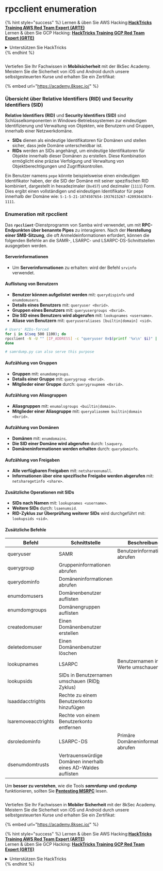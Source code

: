# rpcclient enumeration

{% hint style="success" %}
Lernen & üben Sie AWS Hacking:<img src="/.gitbook/assets/arte.png" alt="" data-size="line">[**HackTricks Training AWS Red Team Expert (ARTE)**](https://training.hacktricks.xyz/courses/arte)<img src="/.gitbook/assets/arte.png" alt="" data-size="line">\
Lernen & üben Sie GCP Hacking: <img src="/.gitbook/assets/grte.png" alt="" data-size="line">[**HackTricks Training GCP Red Team Expert (GRTE)**<img src="/.gitbook/assets/grte.png" alt="" data-size="line">](https://training.hacktricks.xyz/courses/grte)

<details>

<summary>Unterstützen Sie HackTricks</summary>

* Überprüfen Sie die [**Abonnementpläne**](https://github.com/sponsors/carlospolop)!
* **Treten Sie der** 💬 [**Discord-Gruppe**](https://discord.gg/hRep4RUj7f) oder der [**Telegram-Gruppe**](https://t.me/peass) bei oder **folgen** Sie uns auf **Twitter** 🐦 [**@hacktricks\_live**](https://twitter.com/hacktricks\_live)**.**
* **Teilen Sie Hacking-Tricks, indem Sie PRs an die** [**HackTricks**](https://github.com/carlospolop/hacktricks) und [**HackTricks Cloud**](https://github.com/carlospolop/hacktricks-cloud) GitHub-Repos senden.

</details>
{% endhint %}

<figure><img src="/.gitbook/assets/image (2).png" alt=""><figcaption></figcaption></figure>

Vertiefen Sie Ihr Fachwissen in **Mobilsicherheit** mit der 8kSec Academy. Meistern Sie die Sicherheit von iOS und Android durch unsere selbstgesteuerten Kurse und erhalten Sie ein Zertifikat:

{% embed url="https://academy.8ksec.io/" %}

### Übersicht über Relative Identifiers (RID) und Security Identifiers (SID)

**Relative Identifiers (RID)** und **Security Identifiers (SID)** sind Schlüsselkomponenten in Windows-Betriebssystemen zur eindeutigen Identifizierung und Verwaltung von Objekten, wie Benutzern und Gruppen, innerhalb einer Netzwerkdomäne.

- **SIDs** dienen als eindeutige Identifikatoren für Domänen und stellen sicher, dass jede Domäne unterscheidbar ist.
- **RIDs** werden an SIDs angehängt, um eindeutige Identifikatoren für Objekte innerhalb dieser Domänen zu erstellen. Diese Kombination ermöglicht eine präzise Verfolgung und Verwaltung von Objektberechtigungen und Zugriffskontrollen.

Ein Benutzer namens `pepe` könnte beispielsweise einen eindeutigen Identifikator haben, der die SID der Domäne mit seiner spezifischen RID kombiniert, dargestellt in hexadezimaler (`0x457`) und dezimaler (`1111`) Form. Dies ergibt einen vollständigen und eindeutigen Identifikator für pepe innerhalb der Domäne wie: `S-1-5-21-1074507654-1937615267-42093643874-1111`.


### **Enumeration mit rpcclient**

Das **`rpcclient`**-Dienstprogramm von Samba wird verwendet, um mit **RPC-Endpunkten über benannte Pipes** zu interagieren. Nach der **Herstellung einer SMB-Sitzung**, die oft Anmeldeinformationen erfordert, können die folgenden Befehle an die SAMR-, LSARPC- und LSARPC-DS-Schnittstellen ausgegeben werden.

#### Serverinformationen

* Um **Serverinformationen** zu erhalten: wird der Befehl `srvinfo` verwendet.

#### Auflistung von Benutzern

* **Benutzer können aufgelistet werden** mit: `querydispinfo` und `enumdomusers`.
* **Details eines Benutzers** mit: `queryuser <0xrid>`.
* **Gruppen eines Benutzers** mit: `queryusergroups <0xrid>`.
* **Die SID eines Benutzers wird abgerufen** mit: `lookupnames <username>`.
* **Aliase von Benutzern** mit: `queryuseraliases [builtin|domain] <sid>`.
```bash
# Users' RIDs-forced
for i in $(seq 500 1100); do
rpcclient -N -U "" [IP_ADDRESS] -c "queryuser 0x$(printf '%x\n' $i)" | grep "User Name\|user_rid\|group_rid" && echo "";
done

# samrdump.py can also serve this purpose
```
#### Aufzählung von Gruppen

* **Gruppen** mit: `enumdomgroups`.
* **Details einer Gruppe** mit: `querygroup <0xrid>`.
* **Mitglieder einer Gruppe** durch: `querygroupmem <0xrid>`.

#### Aufzählung von Aliasgruppen

* **Aliasgruppen** mit: `enumalsgroups <builtin|domain>`.
* **Mitglieder einer Aliasgruppe** mit: `queryaliasmem builtin|domain <0xrid>`.

#### Aufzählung von Domänen

* **Domänen** mit: `enumdomains`.
* **Die SID einer Domäne wird abgerufen** durch: `lsaquery`.
* **Domäneninformationen werden erhalten** durch: `querydominfo`.

#### Aufzählung von Freigaben

* **Alle verfügbaren Freigaben** mit: `netshareenumall`.
* **Informationen über eine spezifische Freigabe werden abgerufen** mit: `netsharegetinfo <share>`.

#### Zusätzliche Operationen mit SIDs

* **SIDs nach Namen** mit: `lookupnames <username>`.
* **Weitere SIDs** durch: `lsaenumsid`.
* **RID-Zyklus zur Überprüfung weiterer SIDs** wird durchgeführt mit: `lookupsids <sid>`.

#### **Zusätzliche Befehle**

| **Befehl**          | **Schnittstelle**                                                                                                                                     | **Beschreibung**                                                                                                                           |
| ------------------- | ------------------------------------------------------------------------------------------------------------------------------------------------- | ----------------------------------------------------------------------------------------------------------------------------------------- |
| queryuser           | SAMR                                                                                                                                              | Benutzerinformationen abrufen                                                                                                            |
| querygroup          | Gruppeninformationen abrufen                                                                                                                      |                                                                                                                                           |
| querydominfo        | Domäneninformationen abrufen                                                                                                                     |                                                                                                                                           |
| enumdomusers        | Domänenbenutzer auflisten                                                                                                                         |                                                                                                                                           |
| enumdomgroups       | Domänengruppen auflisten                                                                                                                          |                                                                                                                                           |
| createdomuser       | Einen Domänenbenutzer erstellen                                                                                                                   |                                                                                                                                           |
| deletedomuser       | Einen Domänenbenutzer löschen                                                                                                                     |                                                                                                                                           |
| lookupnames         | LSARPC                                                                                                                                            | Benutzernamen in SID[a](https://learning.oreilly.com/library/view/network-security-assessment/9781491911044/ch08.html#ch08fn8) Werte umschauen |
| lookupsids          | SIDs in Benutzernamen umschauen (RID[b](https://learning.oreilly.com/library/view/network-security-assessment/9781491911044/ch08.html#ch08fn9) Zyklus) |                                                                                                                                           |
| lsaaddacctrights    | Rechte zu einem Benutzerkonto hinzufügen                                                                                                           |                                                                                                                                           |
| lsaremoveacctrights | Rechte von einem Benutzerkonto entfernen                                                                                                           |                                                                                                                                           |
| dsroledominfo       | LSARPC-DS                                                                                                                                         | Primäre Domäneninformationen abrufen                                                                                                     |
| dsenumdomtrusts     | Vertrauenswürdige Domänen innerhalb eines AD-Waldes auflisten                                                                                     |                                                                                                                                           |

Um **besser zu verstehen**, wie die Tools _**samrdump**_ **und** _**rpcdump**_ funktionieren, sollten Sie [**Pentesting MSRPC**](../135-pentesting-msrpc.md) lesen.


<figure><img src="/.gitbook/assets/image (2).png" alt=""><figcaption></figcaption></figure>

Vertiefen Sie Ihr Fachwissen in **Mobiler Sicherheit** mit der 8kSec Academy. Meistern Sie die Sicherheit von iOS und Android durch unsere selbstgesteuerten Kurse und erhalten Sie ein Zertifikat:

{% embed url="https://academy.8ksec.io/" %}

{% hint style="success" %}
Lernen & üben Sie AWS Hacking:<img src="/.gitbook/assets/arte.png" alt="" data-size="line">[**HackTricks Training AWS Red Team Expert (ARTE)**](https://training.hacktricks.xyz/courses/arte)<img src="/.gitbook/assets/arte.png" alt="" data-size="line">\
Lernen & üben Sie GCP Hacking: <img src="/.gitbook/assets/grte.png" alt="" data-size="line">[**HackTricks Training GCP Red Team Expert (GRTE)**<img src="/.gitbook/assets/grte.png" alt="" data-size="line">](https://training.hacktricks.xyz/courses/grte)

<details>

<summary>Unterstützen Sie HackTricks</summary>

* Überprüfen Sie die [**Abonnementpläne**](https://github.com/sponsors/carlospolop)!
* **Treten Sie der** 💬 [**Discord-Gruppe**](https://discord.gg/hRep4RUj7f) oder der [**Telegram-Gruppe**](https://t.me/peass) bei oder **folgen** Sie uns auf **Twitter** 🐦 [**@hacktricks\_live**](https://twitter.com/hacktricks\_live)**.**
* **Teilen Sie Hacking-Tricks, indem Sie PRs an die** [**HackTricks**](https://github.com/carlospolop/hacktricks) und [**HackTricks Cloud**](https://github.com/carlospolop/hacktricks-cloud) GitHub-Repos senden.

</details>
{% endhint %}
